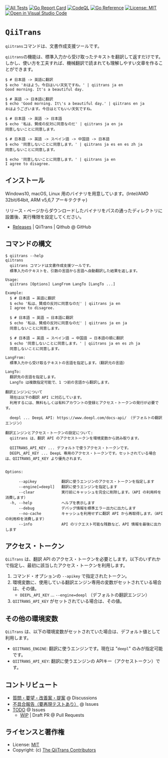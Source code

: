 [![All Tests](https://github.com/Qithub-BOT/QiiTrans/actions/workflows/merge-tests.yaml/badge.svg)](https://github.com/Qithub-BOT/QiiTrans/actions/workflows/merge-tests.yaml)
[![Go Report Card](https://goreportcard.com/badge/github.com/Qithub-BOT/QiiTrans)](https://goreportcard.com/report/github.com/Qithub-BOT/QiiTrans)
[![CodeQL](https://github.com/Qithub-BOT/QiiTrans/actions/workflows/codeql-analysis.yml/badge.svg)](https://github.com/Qithub-BOT/QiiTrans/actions/workflows/codeql-analysis.yml)
[![Go Reference](https://pkg.go.dev/badge/github.com/Qithub-BOT/QiiTrans.svg)](https://pkg.go.dev/github.com/Qithub-BOT/QiiTrans)
[![License: MIT](https://img.shields.io/badge/License-MIT-blue.svg)](https://github.com/Qithub-BOT/QiiTrans/blob/main/LICENSE)
[![Open in Visual Studio Code](https://open.vscode.dev/badges/open-in-vscode.svg)](https://open.vscode.dev/Qithub-BOT/QiiTrans "VSCode 1.18 以降の Remote-Repotitories もしくは Remote-Containers でリポジトリを開きます。")

# `QiiTrans`

`qiitrans`コマンドは、文書作成支援ツールです。

`qiitrans`の機能は、標準入力から受け取ったテキストを翻訳して返すだけです。しかし、使い方を工夫すれば、機械翻訳で読まれても理解しやすい文章を作ることができます。

```shellsession
$ # 日本語 -> 英語に翻訳
$ echo 'おはよう。今日はいい天気ですね。' | qiitrans ja en
Good morning. It's a beautiful day.

$ # 英語 -> 日本語に翻訳
$ echo 'Good morning. It\'s a beautiful day.' | qiitrans en ja
おはようございます。今日はとてもいい天気ですね。
```

```shellsession
$ # 日本語 -> 英語 -> 日本語
$ echo '私は、賛成の反対に同意なのだ' | qiitrans ja en ja
同意しないことに同意します。

$ # 日本語 -> 英語 -> スペイン語 -> 中国語 -> 日本語
$ echo '同意しないことに同意します。' | qiitrans ja es en es zh ja
同意しないことに同意します。

$ echo '同意しないことに同意します。' | qiitrans ja en
I agree to disagree.
```

## インストール

Windows10, macOS, Linux 用のバイナリを用意しています。(Intel/AMD 32bit/64bit, ARM v5,6,7 アーキテクチャ)

リリース・ページからダウンロードしたバイナリをパスの通ったディレクトリに設置後、実行権限を設定してください。

- [Releases](https://github.com/Qithub-BOT/QiiTrans/releases) | QiiTrans | Qithub @ GitHub

## コマンドの構文

```shellsession
$ qiitrans --help
qiitrans
  qiitrans コマンドは文書作成支援ツールです。
  標準入力のテキストを、引数の言語から言語へ自動翻訳した結果を返します。

Usage:
  qiitrans [Options] LangFrom LangTo [LangTo ...]

Example:
  $ # 日本語 → 英語に翻訳
  $ echo '私は、賛成の反対に同意なのだ' | qiitrans ja en
  I agree to disagree.

  $ # 日本語 → 英語 → 日本語に翻訳
  $ echo '私は、賛成の反対に同意なのだ' | qiitrans ja en ja
  同意しないことに同意します。

  $ # 日本語 → 英語 → スペイン語 → 中国語 → 日本語の順に翻訳
  $ echo '同意しないことに同意します。' | qiitrans ja en es zh ja
  同意しないことに同意します。

LangFrom:
  標準入力から受け取るテキストの言語を指定します。（翻訳元の言語）

LangTo:
  翻訳先の言語を指定します。
  LangTo は複数指定可能で、1 つ前の言語から翻訳します。

翻訳エンジンについて
  現在は以下の翻訳 API に対応しています。
  利用するには、無料もしくは有料アカウントの登録とアクセス・トークンの発行が必要です。

  deepl ... DeepL API: https://www.deepl.com/docs-api/ （デフォルトの翻訳エンジン）

翻訳エンジンとアクセス・トークンの設定について:
  qiitrans は、翻訳 API のアクセストークンを環境変数から読み取ります。

  QIITRANS_API_KEY ... デフォルトで使うアクセス・トークンです。
  DEEPL_API_KEY ... DeepL 専用のアクセス・トークンです。セットされている場合は、QIITRANS_API_KEY より優先されます。


Options:

      --apikey           翻訳に使うエンジンのアクセス・トークンを指定します
      --engine[=deepl]   翻訳に使うエンジンを指定します
      --clear            実行前にキャッシュを完全に削除します。（API の利用枠を消費します）
  -h, --help             ヘルプを表示します
      --debug            デバッグ情報を標準エラー出力に出力します
      --no-cache         キャッシュを利用せずに翻訳 API から再取得します。（API の利用枠を消費します）
      --info             API のリクエスト可能な残数など、API 情報を最後に出力します
```

## アクセス・トークン

`QiiTrans` は、翻訳 API のアクセス・トークンを必要とします。以下のいずれかで指定し、最初に該当したアクセス・トークンを利用します。

1. コマンド・オプションの `--apikey` で指定されたトークン。
2. 環境変数に、使用している翻訳エンジン専用の変数がセットされている場合は、その値。
    - `DEEPL_API_KEY` ... `--engine=deepl` （デフォルトの翻訳エンジン）
3. `QIITRANS_API_KEY` がセットされている場合は、その値。

## その他の環境変数

`QiiTrans` は、以下の環境変数がセットされていた場合は、デフォルト値として利用します。

- `QIITRANS_ENGINE`: 翻訳に使うエンジンです。現在は "`deepl`" のみが指定可能です。
- `QIITRANS_API_KEY`: 翻訳に使うエンジンの APIキー（アクセストークン）です。

## コントリビュート

- [質問・要望・改善案・提案](https://github.com/Qithub-BOT/QiiTrans/discussions) @ Discussions
- [不具合報告（要再現テストあり）](https://github.com/Qithub-BOT/QiiTrans/issues) @ Issues
- [TODO](https://github.com/Qithub-BOT/QiiTrans/issues) @ Issues
  - [WIP](https://github.com/Qithub-BOT/QiiTrans/pulls) | Draft PR @ Pull Requests

## ライセンスと著作権

- License: [MIT](https://github.com/Qithub-BOT/QiiTrans/blob/master/LICENSE.md)
- Copyright: (c) [The QiiTrans Contributors](https://github.com/Qithub-BOT/QiiTrans/graphs/contributors)
